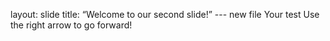 layout: slide
title: “Welcome to our second slide!”
--- new file
Your test
Use the right arrow to go forward!
